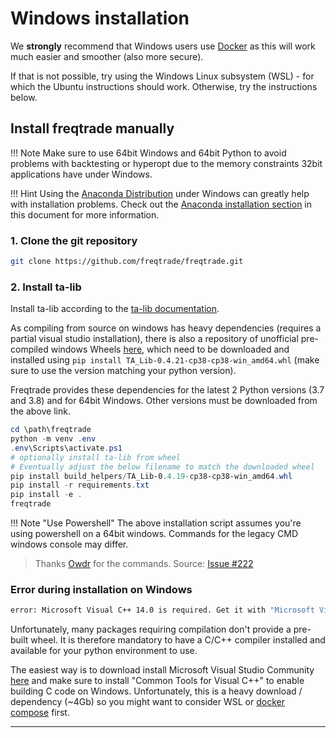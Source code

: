 # Windows installation

We **strongly** recommend that Windows users use [Docker](docker_quickstart.md) as this will work much easier and smoother (also more secure).

If that is not possible, try using the Windows Linux subsystem (WSL) - for which the Ubuntu instructions should work.
Otherwise, try the instructions below.

## Install freqtrade manually

!!! Note
    Make sure to use 64bit Windows and 64bit Python to avoid problems with backtesting or hyperopt due to the memory constraints 32bit applications have under Windows.

!!! Hint
    Using the [Anaconda Distribution](https://www.anaconda.com/distribution/) under Windows can greatly help with installation problems. Check out the [Anaconda installation section](installation.md#Anaconda) in this document for more information.

### 1. Clone the git repository

```bash
git clone https://github.com/freqtrade/freqtrade.git
```

### 2. Install ta-lib

Install ta-lib according to the [ta-lib documentation](https://github.com/mrjbq7/ta-lib#windows).

As compiling from source on windows has heavy dependencies (requires a partial visual studio installation), there is also a repository of unofficial pre-compiled windows Wheels [here](https://www.lfd.uci.edu/~gohlke/pythonlibs/#ta-lib), which need to be downloaded and installed using `pip install TA_Lib-0.4.21-cp38-cp38-win_amd64.whl` (make sure to use the version matching your python version).

Freqtrade provides these dependencies for the latest 2 Python versions (3.7 and 3.8) and for 64bit Windows.
Other versions must be downloaded from the above link.

``` powershell
cd \path\freqtrade
python -m venv .env
.env\Scripts\activate.ps1
# optionally install ta-lib from wheel
# Eventually adjust the below filename to match the downloaded wheel
pip install build_helpers/TA_Lib-0.4.19-cp38-cp38-win_amd64.whl
pip install -r requirements.txt
pip install -e .
freqtrade
```

!!! Note "Use Powershell"
    The above installation script assumes you're using powershell on a 64bit windows.
    Commands for the legacy CMD windows console may differ.

> Thanks [Owdr](https://github.com/Owdr) for the commands. Source: [Issue #222](https://github.com/freqtrade/freqtrade/issues/222)

### Error during installation on Windows

``` bash
error: Microsoft Visual C++ 14.0 is required. Get it with "Microsoft Visual C++ Build Tools": http://landinghub.visualstudio.com/visual-cpp-build-tools
```

Unfortunately, many packages requiring compilation don't provide a pre-built wheel. It is therefore mandatory to have a C/C++ compiler installed and available for your python environment to use.

The easiest way is to download install Microsoft Visual Studio Community [here](https://visualstudio.microsoft.com/downloads/) and make sure to install "Common Tools for Visual C++" to enable building C code on Windows. Unfortunately, this is a heavy download / dependency (~4Gb) so you might want to consider WSL or [docker compose](docker_quickstart.md) first.

---
